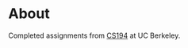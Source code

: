 # About
Completed assignments from [CS194](https://bcourses.berkeley.edu/courses/1453965)
at UC Berkeley.
